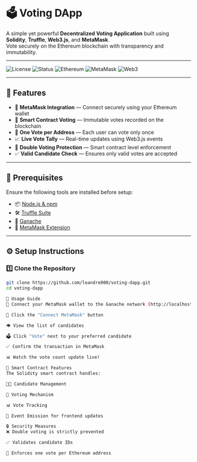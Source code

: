 # 🗳️ Voting DApp

A simple yet powerful **Decentralized Voting Application** built using **Solidity**, **Truffle**, **Web3.js**, and **MetaMask**.  
Vote securely on the Ethereum blockchain with transparency and immutability.

---

![License](https://img.shields.io/badge/license-MIT-blue.svg)
![Status](https://img.shields.io/badge/status-Active-brightgreen)
![Ethereum](https://img.shields.io/badge/Ethereum-Smart%20Contract-3C3C3D?logo=ethereum)
![MetaMask](https://img.shields.io/badge/MetaMask-Supported-orange?logo=metamask)
![Web3](https://img.shields.io/badge/Web3.js-Enabled-yellowgreen?logo=javascript)

---

## 🚀 Features

- 🔐 **MetaMask Integration** — Connect securely using your Ethereum wallet  
- 🧾 **Smart Contract Voting** — Immutable votes recorded on the blockchain  
- 👤 **One Vote per Address** — Each user can vote only once  
- 📈 **Live Vote Tally** — Real-time updates using Web3.js events  
- 🧼 **Double Voting Protection** — Smart contract level enforcement  
- ✅ **Valid Candidate Check** — Ensures only valid votes are accepted  

---

## 🧰 Prerequisites

Ensure the following tools are installed before setup:

- 📦 [Node.js & npm](https://nodejs.org/)
- 🛠️ [Truffle Suite](https://trufflesuite.com/)
- 🔧 [Ganache](https://trufflesuite.com/ganache/)
- 🦊 [MetaMask Extension](https://metamask.io/)

---

## ⚙️ Setup Instructions

### 1️⃣ Clone the Repository
```bash
git clone https://github.com/leandre000/voting-dapp.git
cd voting-dapp

🧪 Usage Guide
🦊 Connect your MetaMask wallet to the Ganache network (http://localhost:7545)

🔗 Click the "Connect MetaMask" button

👁️ View the list of candidates

🗳️ Click "Vote" next to your preferred candidate

✅ Confirm the transaction in MetaMask

📊 Watch the vote count update live!

📝 Smart Contract Features
The Solidity smart contract handles:

🧑‍💼 Candidate Management

🔄 Voting Mechanism

📊 Vote Tracking

📢 Event Emission for frontend updates

🔒 Security Measures
❌ Double voting is strictly prevented

✅ Validates candidate IDs

🧍 Enforces one vote per Ethereum address
